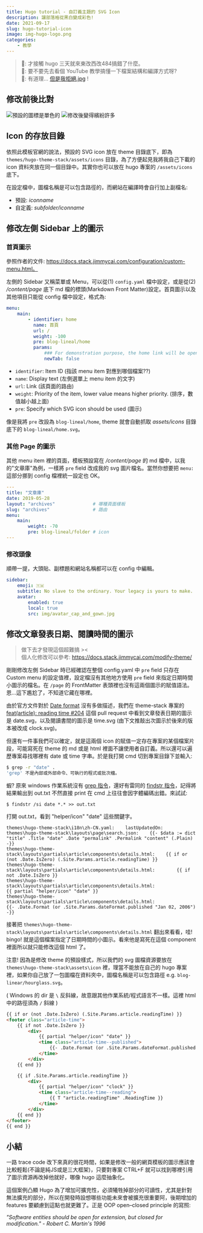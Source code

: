 ```yaml
---
title: Hugo tutorial - 自訂義主題的 SVG Icon
description: 讓部落格從黑白變成彩色!
date: 2021-09-17
slug: hugo-tutorial-icon
image: img-hugo-logo.png
categories:
    - 教學
---
```


> :boy:: 才接觸 hugo 三天就來東改西改484搞錯了什麼。  
> :girl:: 要不要先去看個 YouTube 教學搞懂一下檔案結構和編譯方式呀?  
> :boy:: 有道理... [但是我拒絕.jpg](https://zh.moegirl.org.cn/index.php?title=%E4%BD%86%E6%98%AF%E6%88%91%E6%8B%92%E7%BB%9D&variant=zh-tw&mobileaction=toggle_view_desktop) !

## 修改前後比對

![預設的圖標是單色的](img-before.png)
![修改後變得繽紛許多](img-after.png)

## Icon 的存放目錄

依照此模板官網的說法，預設的 SVG icon 放在 theme 目錄底下，即為 `themes/hugo-theme-stack/assets/icons` 目錄，為了方便起見我將我自己下載的 icon 資料夾放在同一個目錄中。其實你也可以放在 hugo 專案的 `/assets/icons` 底下。

在設定檔中，圖檔名稱是可以包含路徑的，而網站在編譯時會自行加上副檔名:
- 預設: *iconname*
- 自定義: *subfolder/iconname*

## 修改左側 Sidebar 上的圖示

### 首頁圖示

參照作者的文件: https://docs.stack.jimmycai.com/configuration/custom-menu.html。

左側的 Sidebar 又稱菜單或 Menu，可以從(1) `config.yaml` 檔中設定，或是從(2) */content/page* 底下 md 檔的標頭(Markdown Front Matter)設定。首頁圖示以及其他項目只能從 config 檔中設定，格式為:

```yaml
menu:
    main:
        - identifier: home
          name: 首頁
          url: /
          weight: -100
          pre: blog-lineal/home
          params:
              ### For demonstration purpose, the home link will be open in a new tab
              newTab: false
```

- `identifier`: Item ID (指該 menu item 對應到哪個檔案??)
- `name`: Display text (左側選單上 menu item 的文字)
- `url`: Link (該頁面的路由)
- `weight`: Priority of the item, lower value means higher priority. (排序，數值越小越上面)
- `pre`: Specify which SVG icon should be used (圖示)

像是我將 `pre` 改設為 `blog-lineal/home`, theme 就會自動抓取 *assets/icons* 目錄底下的 `blog-lineal/home.svg`。

### 其他 Page 的圖示

其他 menu item 裡的頁面，模板預設寫在 */content/page* 的 md 檔中，以我的"文章庫"為例，一樣將 `pre` field 改成我的 svg 圖片檔名。當然你想要把 `menu:` 這部分挪到 config 檔裡統一設定也 OK。


```yaml
---
title: "文章庫"
date: 2019-05-28
layout: "archives"              # 哪種頁面樣板
slug: "archives"                # 路由
menu:
    main:
        weight: -70
        pre: blog-lineal/folder # icon
---
```

### 修改頭像

順帶一提，大頭貼、副標題和網站名稱都可以在 config 中編輯。

```yaml
sidebar:
    emoji: 🇹🇼
    subtitle: No slave to the ordinary. Your legacy is yours to make.
    avatar:
        enabled: true
        local: true
        src: img/avatar_cap_and_gown.jpg
```

## 修改文章發表日期、閱讀時間的圖示

> 做下去才發現這個超難搞 ><  
> 個人化修改可以參考: https://docs.stack.jimmycai.com/modify-theme/

剛剛修改左側 Sidebar 時已經確認在整個 config.yaml 中 `pre` field 只存在 Custom menu 的設定值裡，設定檔沒有其他地方使用 `pre` field 來指定日期時間小圖示的檔名。在 `/page` 的 FrontMatter 表頭裡也沒有這兩個圖示的賦值語法。恩...這下尷尬了，不知道它藏在哪裡。

由於官方文件對於 [Date format](https://docs.stack.jimmycai.com/configuration/#date-format) 沒有多做描述，我們在 theme-stack 專案的 [feat(article): reading time #204](https://github.com/CaiJimmy/hugo-theme-stack/pull/204) 這個 pull request 中看到文章發表日期的圖示是 date.svg，以及閱讀書間的圖示是 time.svg (由下文推敲出次圖示於後來的版本被改成 clock.svg)。

但還有一件事我們可以確定，就是這兩個 icon 的賦值一定存在專案的某個檔案片段，可能寫死在 theme 的 md 或是 html 裡面不讓使用者自訂義。所以還可以遍歷專案尋找哪裡有 date 或 time 字串。於是我打開 cmd 切到專案目錄下並輸入:

```Bash
$ grep -r "date" .
'grep' 不是內部或外部命令、可執行的程式或批次檔。
```

蝦? 原來 windows 作業系統沒有 [grep 指令](https://stackoverflow.com/questions/1987926/how-do-i-grep-recursively)，還好有雷同的 [findstr 指令](https://docs.microsoft.com/zh-tw/windows-server/administration/windows-commands/findstr)，記得將結果輸出到 out.txt 不然直接 print 在 cmd 上往往會因字體編碼出錯。來試試:

```Batchfile
$ findstr /si date *.* >> out.txt 
```

打開 out.txt，看到 "helper/icon" "date" 這些關鍵字。

```text {linenos=table, hl_lines=[5], linenostart=268}
themes\hugo-theme-stack\i18n\zh-CN.yaml:    lastUpdatedOn:
themes\hugo-theme-stack\layouts\page\search.json:    {{- $data := dict "title" .Title "date" .Date "permalink" .Permalink "content" (.Plain) -}}
themes\hugo-theme-stack\layouts\partials\article\components\details.html:    {{ if or (not .Date.IsZero) (.Site.Params.article.readingTime) }}
themes\hugo-theme-stack\layouts\partials\article\components\details.html:        {{ if not .Date.IsZero }}
themes\hugo-theme-stack\layouts\partials\article\components\details.html:                {{ partial "helper/icon" "date" }}
themes\hugo-theme-stack\layouts\partials\article\components\details.html:                    {{- .Date.Format (or .Site.Params.dateFormat.published "Jan 02, 2006") -}}
```
接著把 `themes\hugo-theme-stack\layouts\partials\article\components\details.html` 翻出來看看，哇! bingo! 就是這個檔案指定了日期時間的小圖示。看來他是寫死在這個 component 裡面所以就只能修改這個 html 了。

注意! 因為是修改 theme 的預設樣式，所以我們的 svg 圖檔資源要放在 `themes\hugo-theme-stack\assets\icon` 裡，理當不能放在自己的 hugo 專案裡，如果你自己放了一包圖檔在資料夾中，圖檔名稱是可以包含路徑 e.g. `blog-linear/hourglass.svg`。

( Windows 的 dir 是 `\` 反斜線，故意跟其他作業系統/程式語言不一樣。這裡 html 中的路徑須為 `/` 斜線 )

```html {linenos=table, hl_lines=[5,14], linenostart=24}
{{ if or (not .Date.IsZero) (.Site.Params.article.readingTime) }}
<footer class="article-time">
    {{ if not .Date.IsZero }}
        <div>
            {{ partial "helper/icon" "date" }}
            <time class="article-time--published">
                {{- .Date.Format (or .Site.Params.dateFormat.published "Jan 02, 2006") -}}
            </time>
        </div>
    {{ end }}

    {{ if .Site.Params.article.readingTime }}
        <div>
            {{ partial "helper/icon" "clock" }}
            <time class="article-time--reading">
                {{ T "article.readingTime" .ReadingTime }}
            </time>
        </div>
    {{ end }}
</footer>
{{ end }}
```

## 小結

一路 trace code 改下來真的很花時間，如果是修改一般的網頁模板的圖示應該會比較輕鬆(不論是純JS或是三大框架)，只要對專案 CTRL+F 就可以找到哪裡引用了圖示資源再改掉他就好，哪像 hugo 這麼抽象化。

這個案例凸顯 Hugo 為了增加可擴充性，必須犧牲掉部分的可讀性，尤其是針對無法擴充的部分，所以在開發時設想哪些功能未來會被擴充很重要阿，後期增加的 features 要顧慮到這點也就更難了。正是 OOP open–closed principle 的寫照:

*"Software entities should be open for extension, but closed for modification." - Robert C. Martin's 1996*
